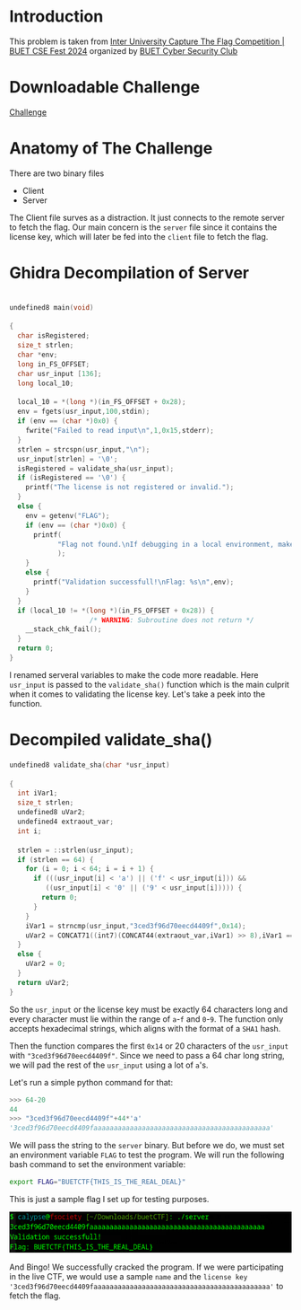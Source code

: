 # Introduction
This problem is taken from [Inter University Capture The Flag Competition | BUET CSE Fest 2024](https://github.com/buetsec/buet-ctf-2024-preliminary/tree/main) organized by 
[BUET Cyber Security Club](https://github.com/buetsec)

# Downloadable Challenge
[Challenge](./chal.zip)

# Anatomy of The Challenge
There are two binary files
- Client
- Server

The Client file surves as a distraction. It just connects to the remote server to fetch the flag. Our main concern is the `server` file since it contains the license key, which will later be fed into the `client` file to fetch the flag.

# Ghidra Decompilation of Server

```C

undefined8 main(void)

{
  char isRegistered;
  size_t strlen;
  char *env;
  long in_FS_OFFSET;
  char usr_input [136];
  long local_10;
  
  local_10 = *(long *)(in_FS_OFFSET + 0x28);
  env = fgets(usr_input,100,stdin);
  if (env == (char *)0x0) {
    fwrite("Failed to read input\n",1,0x15,stderr);
  }
  strlen = strcspn(usr_input,"\n");
  usr_input[strlen] = '\0';
  isRegistered = validate_sha(usr_input);
  if (isRegistered == '\0') {
    printf("The license is not registered or invalid.");
  }
  else {
    env = getenv("FLAG");
    if (env == (char *)0x0) {
      printf(
            "Flag not found.\nIf debugging in a local environment, make sure the FLAG environment va riable is set.\nIf running against a remote server, contact the admin asap."
            );
    }
    else {
      printf("Validation successfull!\nFlag: %s\n",env);
    }
  }
  if (local_10 != *(long *)(in_FS_OFFSET + 0x28)) {
                    /* WARNING: Subroutine does not return */
    __stack_chk_fail();
  }
  return 0;
}
```

I renamed serveral variables to make the code more readable. Here `usr_input` is passed to the `validate_sha()` function which is the main culprit when it comes to validating the license key. Let's take a peek into the function.

# Decompiled validate_sha()
```C
undefined8 validate_sha(char *usr_input)

{
  int iVar1;
  size_t strlen;
  undefined8 uVar2;
  undefined4 extraout_var;
  int i;
  
  strlen = ::strlen(usr_input);
  if (strlen == 64) {
    for (i = 0; i < 64; i = i + 1) {
      if (((usr_input[i] < 'a') || ('f' < usr_input[i])) &&
         ((usr_input[i] < '0' || ('9' < usr_input[i])))) {
        return 0;
      }
    }
    iVar1 = strncmp(usr_input,"3ced3f96d70eecd4409f",0x14);
    uVar2 = CONCAT71((int7)(CONCAT44(extraout_var,iVar1) >> 8),iVar1 == 0);
  }
  else {
    uVar2 = 0;
  }
  return uVar2;
}
```

So the `usr_input` or the license key must be exactly 64 characters long and every character must lie within the range of `a`-`f` and `0`-`9`. The function only accepts hexadecimal strings, which aligns with the format of a `SHA1` hash.

 Then the function compares the first `0x14` or 20 characters of the `usr_input` with `"3ced3f96d70eecd4409f"`. Since we need to pass a 64 char long string, we will pad the rest of the `usr_input` using a lot of `a`'s. 
 
 Let's run a simple python command for that:
 
 ```python
 >>> 64-20
44
>>> "3ced3f96d70eecd4409f"+44*'a'
'3ced3f96d70eecd4409faaaaaaaaaaaaaaaaaaaaaaaaaaaaaaaaaaaaaaaaaaaa'
```

We will pass the string to the `server` binary. But before we do, we must set an environment variable `FLAG` to test the program. 
We will run the following bash command to set the environment variable:
```bash
export FLAG="BUETCTF{THIS_IS_THE_REAL_DEAL}"
```

This is just a sample flag I set up for testing purposes.

![alt text](image.png)

And Bingo! We successfully cracked the program. If we were participating in the live CTF, we would use a sample `name` and the `license key` `'3ced3f96d70eecd4409faaaaaaaaaaaaaaaaaaaaaaaaaaaaaaaaaaaaaaaaaaaa'` to fetch the flag.



